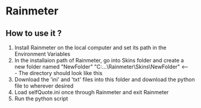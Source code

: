 # Rainmeter
## How to use it ?
1. Install Rainmeter on the local computer and set its path in the Environment Variables
2. In the installaion path of Rainmeter, go into Skins folder and create a new folder named "NewFolder"
   "C:...\Rainmeter\Skins\NewFolder" <--- The directory should look like this 
3. Download the 'ini' and 'txt' files into this folder and download the python file to wherever desired
4. Load selfQuote.ini once through Rainmeter and exit Rainmeter
5. Run the python script
